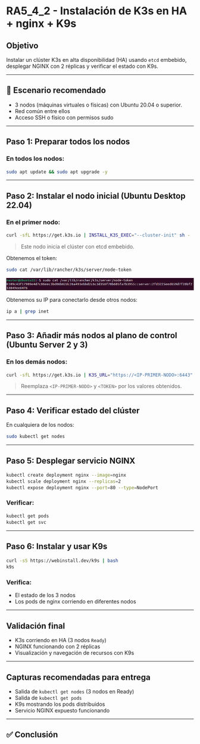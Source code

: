 # RA5_4_2 - Instalación de K3s en HA + nginx + K9s

## Objetivo

Instalar un clúster K3s en alta disponibilidad (HA) usando `etcd` embebido, desplegar NGINX con 2 réplicas y verificar el estado con K9s.

---

## 🧩 Escenario recomendado
- 3 nodos (máquinas virtuales o físicas) con Ubuntu 20.04 o superior.
- Red común entre ellos
- Acceso SSH o físico con permisos sudo

---

## Paso 1: Preparar todos los nodos

### En todos los nodos:
```bash
sudo apt update && sudo apt upgrade -y
```

---

## Paso 2: Instalar el nodo inicial (Ubuntu Desktop 22.04)

### En el primer nodo:
```bash
curl -sfL https://get.k3s.io | INSTALL_K3S_EXEC="--cluster-init" sh -
```

> Este nodo inicia el clúster con etcd embebido.

Obtenemos el token:
```bash
sudo cat /var/lib/rancher/k3s/server/node-token
```
 
![NodeToken](./assets/NodeToken.png)

Obtenemos su IP para conectarlo desde otros nodos:
```bash
ip a | grep inet
```

---

## Paso 3: Añadir más nodos al plano de control (Ubuntu Server 2 y 3)

### En los demás nodos:
```bash
curl -sfL https://get.k3s.io | K3S_URL="https://<IP-PRIMER-NODO>:6443" K3S_TOKEN="<TOKEN>" sh -
```

> Reemplaza `<IP-PRIMER-NODO>` y `<TOKEN>` por los valores obtenidos.

---

## Paso 4: Verificar estado del clúster

En cualquiera de los nodos:
```bash
sudo kubectl get nodes
```

---

## Paso 5: Desplegar servicio NGINX

```bash
kubectl create deployment nginx --image=nginx
kubectl scale deployment nginx --replicas=2
kubectl expose deployment nginx --port=80 --type=NodePort
```

### Verificar:
```bash
kubectl get pods
kubectl get svc
```

---

## Paso 6: Instalar y usar K9s

```bash
curl -sS https://webinstall.dev/k9s | bash
k9s
```

### Verifica:
- El estado de los 3 nodos
- Los pods de nginx corriendo en diferentes nodos

---

## Validación final

- K3s corriendo en HA (3 nodos `Ready`)
- NGINX funcionando con 2 réplicas
- Visualización y navegación de recursos con K9s

---

## Capturas recomendadas para entrega
- Salida de `kubectl get nodes` (3 nodos en Ready)
- Salida de `kubectl get pods`
- K9s mostrando los pods distribuidos
- Servicio NGINX expuesto funcionando

---

## ✅ Conclusión
